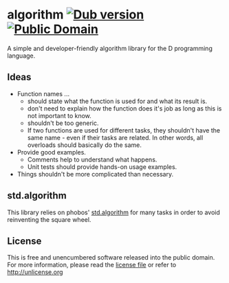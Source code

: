 # algorithm [![Dub version](https://img.shields.io/dub/v/algorithm.svg)](https://code.dlang.org/packages/algorithm) [![Public Domain](https://img.shields.io/dub/l/algorithm.svg)](LICENSE)

A simple and developer-friendly algorithm library for the D programming language.


## Ideas

- Function names ...
    * should state what the function is used for and what its result is.
    * don't need to explain how the function does it's job as long as this is not important to know.
    * shouldn't be too generic.
    * If two functions are used for different tasks, they shouldn't have the same name - even if their tasks are related. In other words, all overloads should basically do the same.
- Provide good examples.
    * Comments help to understand what happens.
    * Unit tests should provide hands-on usage examples.
- Things shouldn't be more complicated than necessary.


## std.algorithm

This library relies on phobos' [std.algorithm](https://github.com/dlang/phobos/tree/master/std/algorithm) for many tasks in order to avoid reinventing the square wheel.


## License

This is free and unencumbered software released into the public domain.
For more information, please read the [license file](LICENSE) or refer to <http://unlicense.org>
